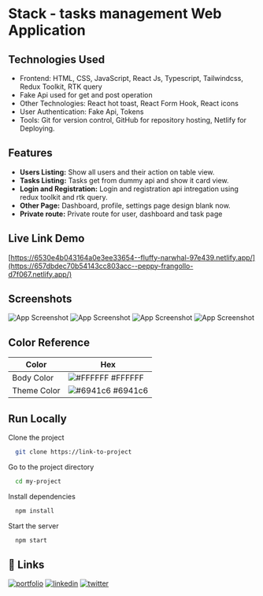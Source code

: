 
# Stack - tasks management Web Application



## Technologies Used
- Frontend: HTML, CSS, JavaScript, React Js, Typescript, Tailwindcss, Redux Toolkit, RTK query
- Fake Api used for get and post operation
- Other Technologies: React hot toast, React Form Hook, React icons
- User Authentication: Fake Api, Tokens
- Tools: Git for version control, GitHub for repository hosting, Netlify for Deploying.


## Features

- **Users Listing:** Show all users and their action on table view.
- **Tasks Listing:** Tasks get from dummy api and show it card view.
- **Login and Registration:** Login and registration api intregation using redux toolkit and rtk query.
- **Other Page:** Dashboard, profile, settings page design blank now.
- **Private route:** Private route for user, dashboard and task page



## Live Link Demo

[https://6530e4b043164a0e3ee33654--fluffy-narwhal-97e439.netlify.app/](https://657dbdec70b54143cc803acc--peppy-frangollo-d7f067.netlify.app/)


## Screenshots
![App Screenshot]([https://i.ibb.co/NY63D7F/Capture.png])
![App Screenshot]([https://i.ibb.co/Cs1rHKD/4.png](https://i.ibb.co/8513c4y/4.png))
![App Screenshot]([https://i.ibb.co/3my3zTC/2.png](https://i.ibb.co/hDcmhd4/5.png))
![App Screenshot]([https://i.ibb.co/hg2PLZN/3.png](https://i.ibb.co/cT9cFq4/6.png))
## Color Reference

| Color             | Hex                                                                |
| ----------------- | ------------------------------------------------------------------ |
| Body Color | ![#FFFFFF](https://via.placeholder.com/10/0a192f?text=+) #FFFFFF |
| Theme Color | ![#6941c6](https://via.placeholder.com/10/f8f8f8?text=+) #6941c6 |


## Run Locally

Clone the project

```bash
  git clone https://link-to-project
```

Go to the project directory

```bash
  cd my-project
```

Install dependencies

```bash
  npm install
```

Start the server

```bash
  npm start
```


## 🔗 Links
[![portfolio](https://img.shields.io/badge/my_portfolio-000?style=for-the-badge&logo=ko-fi&logoColor=white)](https://nextjs-my-portfolio-electra51.vercel.app/)
[![linkedin](https://img.shields.io/badge/linkedin-0A66C2?style=for-the-badge&logo=linkedin&logoColor=white)](https://www.linkedin.com/in/safayet-nur/)
[![twitter](https://img.shields.io/badge/twitter-1DA1F2?style=for-the-badge&logo=twitter&logoColor=white)](https://twitter.com/nur_safaye51)


